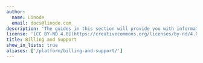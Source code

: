 ```yaml
---
author:
  name: Linode
  email: docs@linode.com
description: 'The guides in this section will provide you with information regarding the way Linode handles billing and where you can find support for various issues.'
license: '[CC BY-ND 4.0](https://creativecommons.org/licenses/by-nd/4.0)'
title: Billing and Support
show_in_lists: true
aliases: ['/platform/billing-and-support/']
---
```

